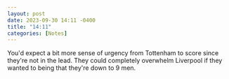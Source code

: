 ```yaml
---
layout: post
date: 2023-09-30 14:11 -0400
title: "14:11"
categories: [Notes]
---
```


You'd expect a bit more sense of urgency from Tottenham to score since they're not in the lead. They could completely overwhelm Liverpool if they wanted to being that they're down to 9 men. 
